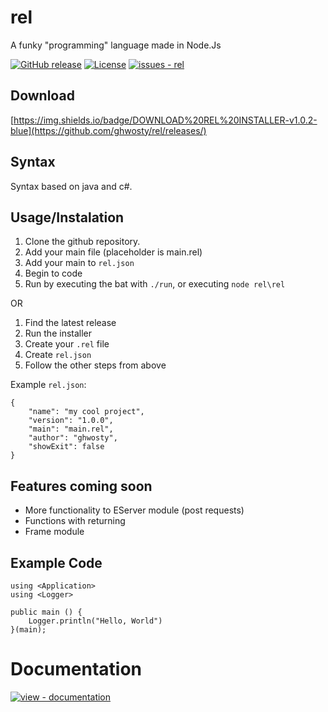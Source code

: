 
# rel

A funky "programming" language made in Node.Js

[![GitHub release](https://img.shields.io/github/release/ghwosty/rel?include_prereleases=&sort=semver&color=blue)](https://github.com/ghwosty/rel/releases/)
[![License](https://img.shields.io/badge/License-MIT-blue)](#license)
[![issues - rel](https://img.shields.io/github/issues/ghwosty/rel)](https://github.com/ghwosty/rel/issues)

## Download
[https://img.shields.io/badge/DOWNLOAD%20REL%20INSTALLER-v1.0.2-blue](https://github.com/ghwosty/rel/releases/)

## Syntax

Syntax based on java and c#.

## Usage/Instalation

1. Clone the github repository.
2. Add your main file (placeholder is main.rel)
3. Add your main to `rel.json`
4. Begin to code
5. Run by executing the bat with `./run`, or executing `node rel\rel`

OR

1. Find the latest release
2. Run the installer
3. Create your `.rel` file
4. Create `rel.json`
5. Follow the other steps from above

Example `rel.json`:

```
{
    "name": "my cool project",
    "version": "1.0.0",
    "main": "main.rel",
    "author": "ghwosty",
    "showExit": false
}
```

## Features coming soon

- More functionality to EServer module (post requests)
- Functions with returning
- Frame module


## Example Code

```
using <Application>
using <Logger>

public main () {
    Logger.println("Hello, World")
}(main);
```

# Documentation
[![view - documentation](https://img.shields.io/badge/view-Documentation-blue?style=for-the-badge)](https://github.com/ghwosty/rel/blob/main/documentation/quickstart.md "View Documentation")
